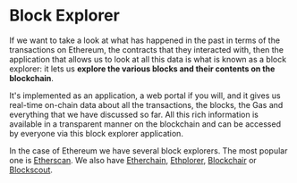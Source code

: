 # Block Explorer
If we want to take a look at what has happened in the past in terms of the transactions on Ethereum, the contracts that they interacted with, then the application that allows us to look at all this data is what is known as a block explorer: it lets us **explore the various blocks and their contents on the blockchain**.

It's implemented as an application, a web portal if you will, and it gives us real-time on-chain data about all the transactions, the blocks, the Gas and everything that we have discussed so far. All this rich information is available in a transparent manner on the blockchain and can be accessed by everyone via this block explorer application.

In the case of Ethereum we have several block explorers. The most popular one is [Etherscan](https://etherscan.io/). 
We also have [Etherchain](https://etherchain.org/), [Ethplorer](https://ethplorer.io/), [Blockchair](https://blockchair.com/) or [Blockscout](https://blockscout.com/).